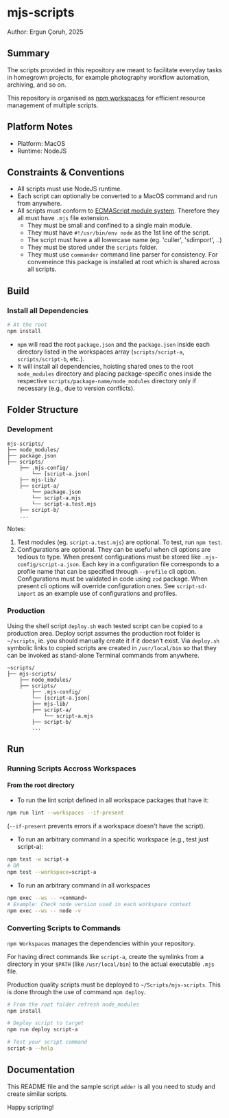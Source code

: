 # mjs-scripts

Author: Ergun Çoruh, 2025

## Summary

The scripts provided in this repository are meant to facilitate everyday tasks in homegrown projects, for example photography workflow automation, archiving, and so on.

This repository is organised as [npm workspaces](https://docs.npmjs.com/cli/v8/using-npm/workspaces) for efficient resource management of multiple scripts.

## Platform Notes

* Platform: MacOS
* Runtime: NodeJS

## Constraints & Conventions

* All scripts must use NodeJS runtime.
* Each script can optionally be converted to a MacOS command and run from anywhere.
* All scripts must conform to [ECMAScript module system](https://nodejs.org/docs/latest/api/esm.html). Therefore they all must have `.mjs` file extension.
  * They must be small and confined to a single main module.
  * They must have `#!/usr/bin/env node` as the 1st line of the script.
  * The script must have a all lowercase name (eg. 'culler', 'sdimport', ..)
  * They must be stored under the `scripts` folder.
  * They must use `commander` command line parser for consistency. For conveneince this package is installed at root which is shared across all scripts.

## Build

### Install all Dependencies

```bash
# At the root
npm install
```

* `npm` will read the root `package.json` and the `package.json` inside each directory listed in the workspaces array (`scripts/script-a`, `scripts/script-b`, etc.).
* It will install all dependencies, hoisting shared ones to the root `node_modules` directory and placing package-specific ones inside the respective `scripts/package-name/node_modules` directory only if necessary (e.g., due to version conflicts).

## Folder Structure

### Development

```text
mjs-scripts/
├── node_modules/
├── package.json
├── scripts/
    ├── .mjs-config/
        └── [script-a.json]
    ├── mjs-lib/
    ├── script-a/
        └── package.json
        └── script-a.mjs
        └── script-a.test.mjs
    ├── script-b/
    ...

```

Notes:

1. Test modules (eg. `script-a.test.mjs`) are optional. To test, run `npm test`.
2. Configurations are optional. They can be useful when cli options are tedious to type. When present configurations must be stored like `.mjs-config/script-a.json`. Each key in a configuration file corresponds to a profile name that can be specified through `--profile` cli option. Configurations must be validated in code using `zod` package. When present cli options will override configuration ones. See `script-sd-import` as an example use of configurations and profiles.

### Production

Using the shell script `deploy.sh` each tested script can be copied to a production area. Deploy script assumes the production root folder is `~/scripts`, ie. you should manually create it if it doesn't exist. Via `deploy.sh` symbolic links to copied scripts are created in `/usr/local/bin` so that they can be invoked as stand-alone Terminal commands from anywhere.

```text
~scripts/
├── mjs-scripts/
    ├── node_modules/
    ├── scripts/
        ├── .mjs-config/
        └── [script-a.json]
        ├── mjs-lib/
        ├── script-a/
            └── script-a.mjs
        ├── script-b/
        ...
 ```

## Run

### Running Scripts Accross Workspaces

#### From the root directory

* To run the lint script defined in all workspace packages that have it:

```bash
npm run lint --workspaces --if-present
```

(`--if-present` prevents errors if a workspace doesn't have the script).

* To run an arbitrary command in a specific workspace (e.g., test just script-a):

```bash
npm test -w script-a
# OR
npm test --workspace=script-a
```

* To run an arbitrary command in all workspaces

```bash
npm exec --ws -- <command>
# Example: Check node version used in each workspace context
npm exec --ws -- node -v
```

### Converting Scripts to Commands

`npm Workspaces` manages the dependencies within your repository.

For  having direct commands like `script-a`, create the symlinks from a directory in your `$PATH` (like `/usr/local/bin`) to the actual executable `.mjs` file.

Production quality scripts must be deployed to `~/Scripts/mjs-scripts`. This is done through the use of command `npm deploy`.

```bash
# From the root folder refresh node_modules
npm install

# Deploy script to target
npm run deploy script-a

# Test your script command
script-a --help
```

## Documentation

This README file and the sample script `adder` is all you need to study and create similar scripts.

Happy scripting!

